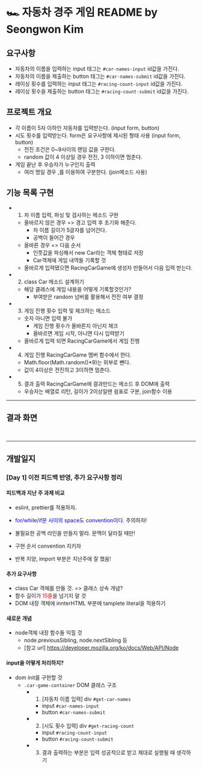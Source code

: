 # 🏎️ 자동차 경주 게임 README by Seongwon Kim

## 요구사항
- 자동차의 이름을 입력하는 input 태그는 `#car-names-input` id값을 가진다.
- 자동차의 이름을 제출하는 button 태그는 `#car-names-submit` id값을 가진다.
- 레이싱 횟수를 입력하는 input 태그는 `#racing-count-input` id값을 가진다.
- 레이싱 횟수을 제출하는 button 태그는 `#racing-count-submit` id값을 가진다.

## 프로젝트 개요
- 각 이름이 5자 이하인 자동차를 입력받는다. (input form, button)
- 시도 횟수를 입력받는다. form은 요구사항에 제시된 형태 사용 (input form, button)
  - 전진 조건은 0~9사이의 랜덤 값을 구한다.
  - random 값이 4 이상일 경우 전진, 3 이하이면 멈춘다.
- 게임 끝난 후 우승자가 누구인지 출력
  - 여러 명일 경우 ,를 이용하여 구분한다. (join메소드 사용)

## 기능 목록 구현
- 1. 차 이름 입력, 파싱 및 검사하는 메소드 구현
  - 올바르지 않은 경우 => 경고 입력 후 초기화 해준다.
    - 차 이름 길이가 5글자를 넘어간다.
    - 공백이 들어간 경우
  - 올바른 경우 => 다음 순서
    - 인풋값을 파싱해서 new Car라는 객체 형태로 저장
    - Car객체에 게임 내역들 기록할 것
  - 올바르게 입력됐으면 RacingCarGame에 생성자 만들어서 다음 입력 받는다.

- 2. class Car 메소드 설계하기
  - 해당 클래스에 게임 내용을 어떻게 기록할것인가?
    - 부여받은 random 넘버를 활용해서 전진 여부 결정

- 3. 게임 진행 횟수 입력 및 체크하는 메소드
  - 숫자 아니면 입력 불가
    - 게임 진행 횟수가 올바른지 아닌지 체크
    - 올바르면 게임 시작, 아니면 다시 입력받기
  - 올바르게 입력 되면 RacingCarGame에서 게임 진행

- 4. 게임 진행 RacingCarGame 멤버 함수에서 한다.
  - Math.floor(Math.random()*9)는 외부로 뺀다.
  - 값이 4이상은 전진하고 3이하면 멈춘다.

- 5. 결과 출력 RacingCarGame에 결과만드는 메소드 후 DOM에 출력
  - 우승자는 배열로 리턴, 길이가 2이상일땐 쉼표로 구분, join함수 이용

<hr/>

## 결과 화면

<br/>
<hr/>

## 개발일지

### [Day 1] 이전 피드백 반영, 추가 요구사항 정리
#### 피드백과 지난 주 과제 비교
  - eslint, prettier를 적용하자.
  - <span style="color:blue">for/while/if문 사이의 space도 convention이다.</span> 주의하자!
  - 불필요한 공백 라인을 만들지 말라. 문맥이 달라질 때만!
  - 구현 순서 convention 지키자

  - 반복 지양, import 부분은 지난주에 잘 했음!

#### 추가 요구사항
  - class Car 객체를 만들 것. => 클래스 상속 개념?
  - 함수 길이가 <span style="color:red">15줄</span>을 넘기지 말 것
  - DOM 내장 객체에 innterHTML 부분에 tamplete literal을 적용하기

#### 새로운 개념
  - node객체 내장 함수들 익힐 것
    - node.previousSibling, node.nextSibling 등
    - [참고 url] https://developer.mozilla.org/ko/docs/Web/API/Node

#### input을 어떻게 처리하지?
  - dom init를 구현할 것
    - `.car-game-container` DOM 클래스 구조
      - 1. [자동차 이름 입력] div `#get-car-names`
        - input `#car-names-input`
        - button `#car-names-submit`
      
      - 2. [시도 횟수 입력] div `#get-racing-count`
        - input `#racing-count-input`
        - button `#racing-count-submit`

      - 3. 결과 출력하는 부분은 입력 성공적으로 받고 제대로 실행될 때 생각하기
